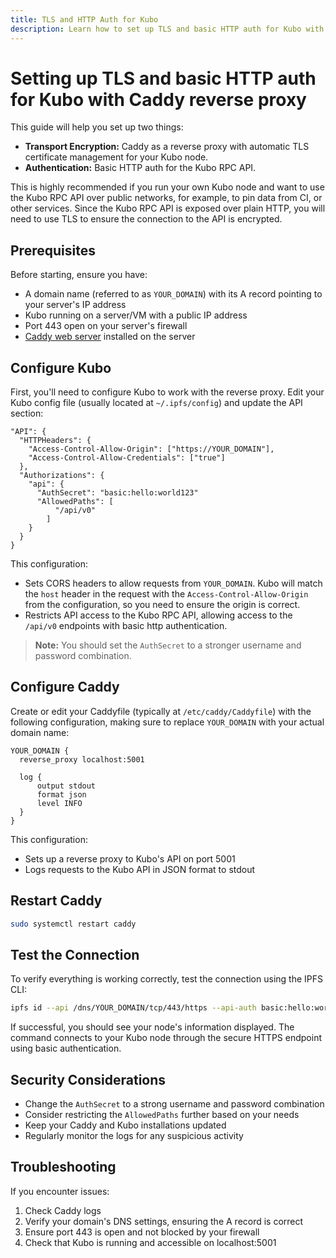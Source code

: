 ```yaml
---
title: TLS and HTTP Auth for Kubo
description: Learn how to set up TLS and basic HTTP auth for Kubo with Caddy reverse proxy for secure API access over public networks.
---
```


# Setting up TLS and basic HTTP auth for Kubo with Caddy reverse proxy

This guide will help you set up two things:

- **Transport Encryption:** Caddy as a reverse proxy with automatic TLS certificate management for your Kubo node.
- **Authentication:** Basic HTTP auth for the Kubo RPC API.

This is highly recommended if you run your own Kubo node and want to use the Kubo RPC API over public networks, for example, to pin data from CI, or other services. Since the Kubo RPC API is exposed over plain HTTP, you will need to use TLS to ensure the connection to the API is encrypted.

## Prerequisites

Before starting, ensure you have:

- A domain name (referred to as `YOUR_DOMAIN`) with its A record pointing to your server's IP address
- Kubo running on a server/VM with a public IP address
- Port 443 open on your server's firewall
- [Caddy web server](https://caddyserver.com/) installed on the server

## Configure Kubo

First, you'll need to configure Kubo to work with the reverse proxy. Edit your Kubo config file (usually located at `~/.ipfs/config`) and update the API section:

```
"API": {
  "HTTPHeaders": {
    "Access-Control-Allow-Origin": ["https://YOUR_DOMAIN"],
    "Access-Control-Allow-Credentials": ["true"]
  },
  "Authorizations": {
    "api": {
      "AuthSecret": "basic:hello:world123"
      "AllowedPaths": [
          "/api/v0"
        ]
    }
  }
}
```

This configuration:

- Sets CORS headers to allow requests from `YOUR_DOMAIN`. Kubo will match the `host` header in the request with the `Access-Control-Allow-Origin` from the configuration, so you need to ensure the origin is correct.
- Restricts API access to the Kubo RPC API, allowing access to the `/api/v0` endpoints with basic http authentication.

> **Note:** You should set the `AuthSecret` to a stronger username and password combination.

## Configure Caddy

Create or edit your Caddyfile (typically at `/etc/caddy/Caddyfile`) with the following configuration, making sure to replace `YOUR_DOMAIN` with your actual domain name:

```
YOUR_DOMAIN {
  reverse_proxy localhost:5001

  log {
      output stdout
      format json
      level INFO
  }
}
```

This configuration:

- Sets up a reverse proxy to Kubo's API on port 5001
- Logs requests to the Kubo API in JSON format to stdout

## Restart Caddy

```bash
sudo systemctl restart caddy
```

## Test the Connection

To verify everything is working correctly, test the connection using the IPFS CLI:

```bash
ipfs id --api /dns/YOUR_DOMAIN/tcp/443/https --api-auth basic:hello:world123
```

If successful, you should see your node's information displayed. The command connects to your Kubo node through the secure HTTPS endpoint using basic authentication.

## Security Considerations

- Change the `AuthSecret` to a strong username and password combination
- Consider restricting the `AllowedPaths` further based on your needs
- Keep your Caddy and Kubo installations updated
- Regularly monitor the logs for any suspicious activity

## Troubleshooting

If you encounter issues:

1. Check Caddy logs
2. Verify your domain's DNS settings, ensuring the A record is correct
3. Ensure port 443 is open and not blocked by your firewall
4. Check that Kubo is running and accessible on localhost:5001
